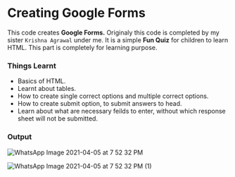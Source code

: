 # **Creating Google Forms**

This code creates **Google Forms.** Originaly this code is completed by my sister `Krishna Agrawal` under me. It is a simple **Fun Quiz** for children to learn HTML. This part is completely for learning purpose.

### **Things Learnt**

* Basics of HTML.
* Learnt about tables.
* How to create single correct options and multiple correct options.
* How to create submit option, to submit answers to head.
* Learn about what are necessary feilds to enter, without which response sheet will not be submitted.

### **Output**

![WhatsApp Image 2021-04-05 at 7 52 32 PM](https://user-images.githubusercontent.com/62256509/113584491-96fe6c00-9648-11eb-8550-a11ccdb51238.jpeg)

![WhatsApp Image 2021-04-05 at 7 52 32 PM (1)](https://user-images.githubusercontent.com/62256509/113584591-b5fcfe00-9648-11eb-9c34-d647dae051f2.jpeg)
